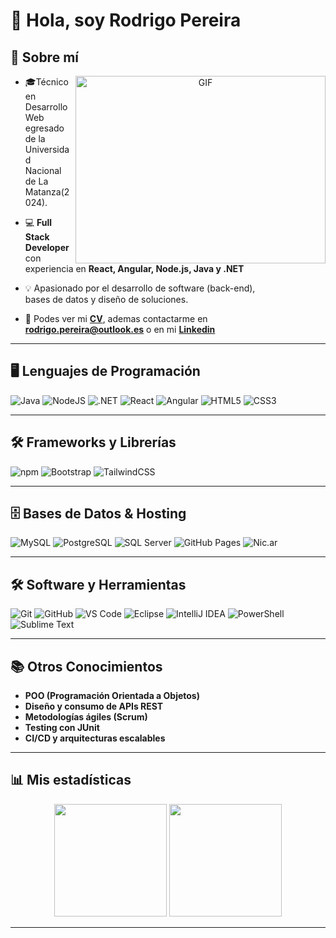 # 👋 Hola, soy Rodrigo Pereira
## 🚀 Sobre mí
<a target="_blank" align="center">
  <img align="right" top="500" height="300" width="400" alt="GIF" src="https://media0.giphy.com/media/v1.Y2lkPTc5MGI3NjExZW1rMGN6NTd1aXB5bzE5OXU1MTc3dTZxbGlkYTU5MjQ5NG9sMmRqaiZlcD12MV9pbnRlcm5hbF9naWZfYnlfaWQmY3Q9Zw/qgQUggAC3Pfv687qPC/giphy.gif">
</a>

- 🎓Técnico en Desarrollo Web egresado de la Universidad <br> Nacional de La Matanza(2024).

- 💻 <strong>Full Stack Developer</strong> con experiencia en <strong>React, Angular, Node.js, Java y .NET </strong>

- 💡 Apasionado por el desarrollo de software (back-end), <br> bases de datos y diseño de soluciones.

- 📝 Podes ver mi [**CV**](https://drive.google.com/file/d/1tWHmxpAz8Jfz1B-NkxF6U3rNkeubIvPG/view?usp=sharing), ademas contactarme en **rodrigo.pereira@outlook.es** o en mi [**Linkedin**](https://www.linkedin.com/in/rodrigonicpereira)

---

## 🖥️ **Lenguajes de Programación**
![Java](https://img.shields.io/badge/Java-007396?style=flat&logo=openjdk&logoColor=white)
![NodeJS](https://img.shields.io/badge/Node.js-339933?style=flat&logo=node.js&logoColor=white)
![.NET](https://img.shields.io/badge/.NET-512BD4?style=flat&logo=dotnet&logoColor=white)
![React](https://img.shields.io/badge/React-20232A?style=flat&logo=react&logoColor=61DAFB)
![Angular](https://img.shields.io/badge/Angular-dd0031?style=flat&logo=angular&logoColor=white)
![HTML5](https://img.shields.io/badge/HTML5-E34F26?style=flat&logo=html5&logoColor=white)
![CSS3](https://img.shields.io/badge/CSS3-1572B6?style=flat&logo=css3&logoColor=white)

---

## 🛠️ **Frameworks y Librerías**
![npm](https://img.shields.io/badge/npm-CB3837?style=flat&logo=npm&logoColor=white)
![Bootstrap](https://img.shields.io/badge/Bootstrap-7952B3?style=flat&logo=bootstrap&logoColor=white)
![TailwindCSS](https://img.shields.io/badge/TailwindCSS-0ea5e9?style=flat&logo=tailwindcss&logoColor=white)

---

## 🗄️ **Bases de Datos & Hosting**
![MySQL](https://img.shields.io/badge/MySQL-4479A1?style=flat&logo=mysql&logoColor=white)
![PostgreSQL](https://img.shields.io/badge/PostgreSQL-4169E1?style=flat&logo=postgresql&logoColor=white)
![SQL Server](https://img.shields.io/badge/SQL%20Server-CC2927?style=flat&logo=microsoftsqlserver&logoColor=white)
![GitHub Pages](https://img.shields.io/badge/GitHub%20Pages-222222?style=flat&logo=githubpages&logoColor=white)
![Nic.ar](https://img.shields.io/badge/Nic.ar-000000?style=flat&logo=internetexplorer&logoColor=white)

---

## 🛠️ **Software y Herramientas**
![Git](https://img.shields.io/badge/Git-F05032?style=flat&logo=git&logoColor=white)
![GitHub](https://img.shields.io/badge/GitHub-181717?style=flat&logo=github&logoColor=white)
![VS Code](https://img.shields.io/badge/VS%20Code-007ACC?style=flat&logo=visualstudiocode&logoColor=white)
![Eclipse](https://img.shields.io/badge/Eclipse-2C2255?style=flat&logo=eclipse&logoColor=white)
![IntelliJ IDEA](https://img.shields.io/badge/IntelliJ%20IDEA-000000?style=flat&logo=intellijidea&logoColor=white)
![PowerShell](https://img.shields.io/badge/PowerShell-5391FE?style=flat&logo=powershell&logoColor=white)
![Sublime Text](https://img.shields.io/badge/Sublime%20Text-FF9800?style=flat&logo=sublimetext&logoColor=white)

---

## 📚 **Otros Conocimientos**
- **POO (Programación Orientada a Objetos)**  
- **Diseño y consumo de APIs REST**  
- **Metodologías ágiles (Scrum)**  
- **Testing con JUnit**  
- **CI/CD y arquitecturas escalables**

---

## 📊 **Mis estadísticas**
<p align="center">
	<img height="180em" src="https://github-readme-stats.vercel.app/api?username=RodriNicPereira&show_icons=true&theme=tokyonight" />
	<img height="180em" src="https://github-readme-stats.vercel.app/api/top-langs/?username=RodriNicPereira&theme=tokyonight&layout=compact" />
</p>

---
